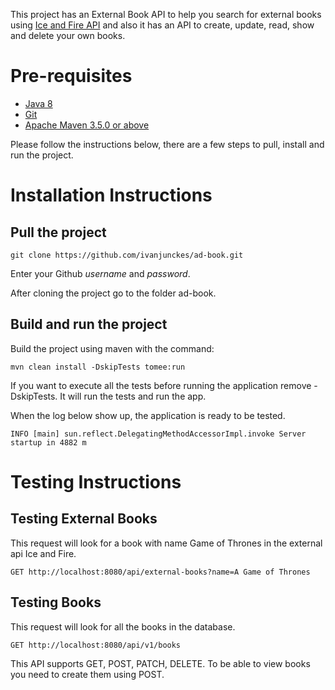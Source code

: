This project has an External Book API to help you search for external books using [Ice and Fire API](https://anapioficeandfire.com/Documentation#books) and also it has an API to create, update, read, show and delete your own books.

# Pre-requisites 
- [Java 8](https://www.oracle.com/technetwork/pt/java/javase/downloads/jdk8-downloads-2133151.html)
- [Git](https://git-scm.com/)
- [Apache Maven 3.5.0 or above](https://maven.apache.org/download.cgi)

Please follow the instructions below, there are a few steps to pull, install and run the project. 

# Installation Instructions

## Pull the project
```
git clone https://github.com/ivanjunckes/ad-book.git
```
Enter your Github *username* and *password*.

After cloning the project go to the folder ad-book.

## Build and run the project
Build the project using maven with the command:
``` 
mvn clean install -DskipTests tomee:run
```
If you want to execute all the tests before running the application remove -DskipTests. It will run the tests and run the app.

When the log below show up, the application is ready to be tested.
```
INFO [main] sun.reflect.DelegatingMethodAccessorImpl.invoke Server startup in 4882 m
```

# Testing Instructions

## Testing External Books
This request will look for a book with name Game of Thrones in the external api Ice and Fire.
```
GET http://localhost:8080/api/external-books?name=A Game of Thrones
```

## Testing Books
This request will look for all the books in the database. 
```
GET http://localhost:8080/api/v1/books
```

This API supports GET, POST, PATCH, DELETE. To be able to view books you need to create them using POST.


